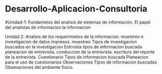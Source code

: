# Desarrollo-Aplicacion-Consultoria
#Unidad-1: Fundametos del analisis de sistemas de información. El papel del analistas de informacion la informacion

Unidad 2: Analisis de los requerimietos de la informacion.
muestreo e investigacion de datos impresos. 
muestreo Tipos de investigacion buscados en la investigacion Entrvista tipos de informacion buscada planeacion de entrevista. 
conduccion de la entrevista. 
escritura del reporte de la entrevista. Cuestionario Tipos de informacion buscada Planeacion para el uso de cuestionarios Observaciones Tipos de informacion buscadas Obsevaciones del ambiente fisico.
